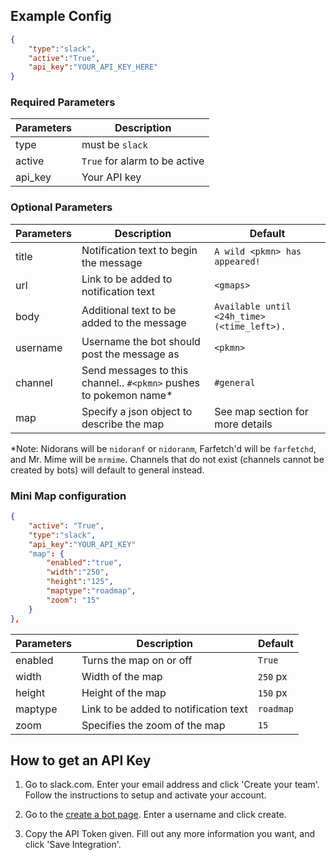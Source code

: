 ## Example Config

```json
{
    "type":"slack",
    "active":"True",
    "api_key":"YOUR_API_KEY_HERE"
}
```

### Required Parameters
| Parameters     | Description                            |
| -------------- |----------------------------------------|
| type           | must be `slack`                        |
| active         | `True` for alarm to be active          |
| api_key        | Your API key                           |

### Optional Parameters
| Parameters     | Description                                       | Default                                       |
| -------------- |---------------------------------------------------|-----------------------------------------------|
| title          | Notification text to begin the message            | `A wild <pkmn> has appeared!`                 |
| url            | Link to be added to notification text             | `<gmaps>`                                     |
| body           | Additional text to be added to the message        | `Available until <24h_time> (<time_left>).`   | 
| username       | Username the bot should post the message as       | `<pkmn>`                                      | 
| channel        | Send messages to this channel.. `#<pkmn>` pushes to pokemon name* | `#general`                    |
| map            | Specify a json object to describe the map         | See map section for more details              |
*Note: Nidorans will be `nidoranf` or `nidoranm`, Farfetch'd will be `farfetchd`, and Mr. Mime will be `mrmime`. Channels that do not exist (channels cannot be created by bots) will default to general instead.

### Mini Map configuration
```json
{
	"active": "True",
	"type":"slack",
	"api_key":"YOUR_API_KEY"
	"map": { 
		"enabled":"true",
		"width":"250",
		"height":"125",
		"maptype":"roadmap",
		"zoom": "15"
	}
},
```

| Parameters     | Description                                       | Default                                       |
| -------------- |---------------------------------------------------|-----------------------------------------------|
| enabled        | Turns the map on or off                           | `True`                                        |
| width          | Width of the map                                  | `250` px                                      |
| height         | Height of the map                                 | `150` px                                      | 
| maptype        | Link to be added to notification text             | `roadmap`                                     |
| zoom           | Specifies the zoom of the map                     | `15`                                          | 

 
## How to get an API Key

1. Go to slack.com. Enter your email address and click 'Create your team'. Follow the instructions to setup and activate your account. 

2. Go to the [create a bot page](https://my.slack.com/services/new/bot). Enter a username and click create.

3. Copy the API Token given. Fill out any more information you want, and click 'Save Integration'.